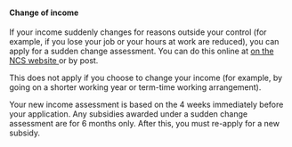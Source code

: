 ####  **Change of income**

If your income suddenly changes for reasons outside your control (for example,
if you lose your job or your hours at work are reduced), you can apply for a
sudden change assessment. You can do this online at [ on the NCS website
](https://ncs.gov.ie/en/) or by post.

This does not apply if you choose to change your income (for example, by going
on a shorter working year or term-time working arrangement).

Your new income assessment is based on the 4 weeks immediately before your
application. Any subsidies awarded under a sudden change assessment are for 6
months only. After this, you must re-apply for a new subsidy.
